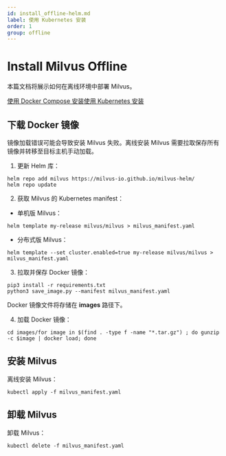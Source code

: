 ```yaml
---
id: install_offline-helm.md
label: 使用 Kubernetes 安装
order: 1
group: offline
---
```

# Install Milvus Offline

本篇文档将展示如何在离线环境中部署 Milvus。

<div class="tab-wrapper"><a href="install_offline-docker.md" class=''>使用 Docker Compose 安装</a><a href="install_offline-helm.md" class='active '>使用 Kubernetes 安装</a></div>

## 下载 Docker 镜像

镜像加载错误可能会导致安装 Milvus 失败。离线安装 Milvus 需要拉取保存所有镜像并转移至目标主机手动加载。

1. 更新 Helm 库：

```
helm repo add milvus https://milvus-io.github.io/milvus-helm/
helm repo update
```

2. 获取 Milvus 的 Kubernetes manifest：

- 单机版 Milvus：

```
helm template my-release milvus/milvus > milvus_manifest.yaml
```

- 分布式版 Milvus：

```
helm template --set cluster.enabled=true my-release milvus/milvus > milvus_manifest.yaml
```

3. 拉取并保存 Docker 镜像：

```
pip3 install -r requirements.txt
python3 save_image.py --manifest milvus_manifest.yaml
```

<div class="alert note">
Docker 镜像文件将存储在 <b>images</b> 路径下。
</div>


4. 加载 Docker 镜像：

```
cd images/for image in $(find . -type f -name "*.tar.gz") ; do gunzip -c $image | docker load; done
```

## 安装 Milvus

离线安装 Milvus：

```
kubectl apply -f milvus_manifest.yaml
```

## 卸载 Milvus

卸载 Milvus：

```
kubectl delete -f milvus_manifest.yaml
```

